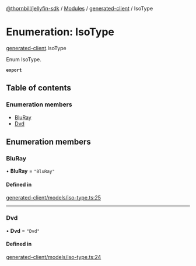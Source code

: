 [@thornbill/jellyfin-sdk](../README.md) / [Modules](../modules.md) / [generated-client](../modules/generated_client.md) / IsoType

# Enumeration: IsoType

[generated-client](../modules/generated_client.md).IsoType

Enum IsoType.

**`export`**

## Table of contents

### Enumeration members

- [BluRay](generated_client.IsoType.md#bluray)
- [Dvd](generated_client.IsoType.md#dvd)

## Enumeration members

### BluRay

• **BluRay** = `"BluRay"`

#### Defined in

[generated-client/models/iso-type.ts:25](https://github.com/thornbill/jellyfin-sdk-typescript/blob/b5d0506/src/generated-client/models/iso-type.ts#L25)

___

### Dvd

• **Dvd** = `"Dvd"`

#### Defined in

[generated-client/models/iso-type.ts:24](https://github.com/thornbill/jellyfin-sdk-typescript/blob/b5d0506/src/generated-client/models/iso-type.ts#L24)
